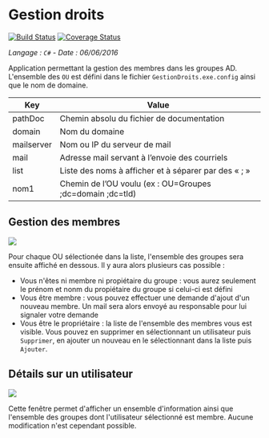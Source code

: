 # Gestion droits

[![Build Status](https://travis-ci.org/Darkitty/kermene.svg?branch=master)](https://travis-ci.org/Darkitty/kermene)
[![Coverage Status](https://coveralls.io/repos/github/Darkitty/kermene/badge.svg?branch=master)](https://coveralls.io/github/Darkitty/kermene?branch=master)

_Langage : ```C#``` - Date : 06/06/2016_

Application permettant la gestion des membres dans les groupes AD. L'ensemble des ```OU``` est défini dans le fichier ```GestionDroits.exe.config``` ainsi que le nom de domaine.

|Key|Value|
|-|-|
|pathDoc|Chemin absolu du fichier de documentation|
|domain|Nom du domaine|
|mailserver|Nom ou IP du serveur de mail|
|mail|Adresse mail servant à l’envoie des courriels|
|list|Liste des noms à afficher et à séparer par des « ; »|
|nom1|Chemin de l’OU voulu (ex : OU=Groupes ;dc=domain ;dc=tld)|

## Gestion des membres

![](https://lut.im/05HdNMI6YX/qBKArOmsDuyc4Tud)

Pour chaque OU sélectionée dans la liste, l'ensemble des groupes sera ensuite affiché en dessous. Il y aura alors plusieurs cas possible :

* Vous n'êtes ni membre ni propiétaire du groupe : vous aurez seulement le prénom et nonm du propiétaire du groupe si celui-ci est défini
* Vous être membre : vous pouvez effectuer une demande d'ajout d'un nouveau membre. Un mail sera alors envoyé au responsable pour lui signaler votre demande
* Vous être le propriétaire : la liste de l'ensemble des membres vous est visible. Vous pouvez en supprimer en sélectionnant un utilisateur puis ```Supprimer```, en ajouter un nouveau en le sélectionnant dans la liste puis ```Ajouter```.

## Détails sur un utilisateur

![](https://lut.im/262LU9sG6y/s7pCqIArIGMzJqAc)

Cette fenêtre permet d'afficher un ensemble d'information ainsi que l'ensemble des groupes dont l'utilisateur sélectionné est membre. Aucune modification n'est cependant possible.